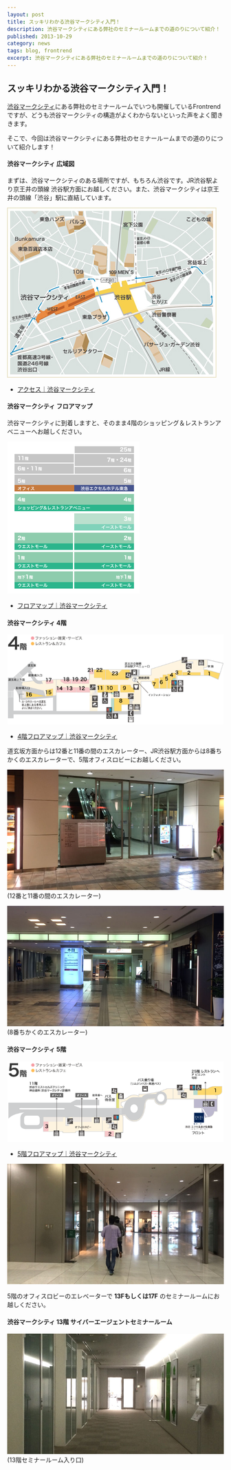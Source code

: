 ```yaml
---
layout: post
title: スッキリわかる渋谷マークシティ入門！
description: 渋谷マークシティにある弊社のセミナールームまでの道のりについて紹介！
published: 2013-10-29
category: news
tags: blog, frontrend
excerpt: 渋谷マークシティにある弊社のセミナールームまでの道のりについて紹介！
---
```

## スッキリわかる渋谷マークシティ入門！

[渋谷マークシティ](http://www.s-markcity.co.jp/)にある弊社のセミナールームでいつも開催しているFrontrendですが、どうも渋谷マークシティの構造がよくわからないといった声をよく聞ききます。

そこで、今回は渋谷マークシティにある弊社のセミナールームまでの道のりについて紹介します！

#### 渋谷マークシティ 広域図

まずは、渋谷マークシティのある場所ですが、もちろん渋谷です。JR渋谷駅より京王井の頭線 渋谷駅方面にお越しください。また、渋谷マークシティは京王井の頭線「渋谷」駅に直結しています。

![](/images/2013/1029_map.jpg)

+ [アクセス｜渋谷マークシティ](http://www.s-markcity.co.jp/access/)


#### 渋谷マークシティ フロアマップ

渋谷マークシティに到着しますと、そのまま4階のショッピング＆レストランアベニューへお越しください。

![](/images/2013/1029_floor.png)

+ [フロアマップ｜渋谷マークシティ](http://www.s-markcity.co.jp/floor/)

#### 渋谷マークシティ 4階


![](/images/2013/1029_4f.png)

+ [4階フロアマップ｜渋谷マークシティ](http://www.s-markcity.co.jp/floor/floor.php?no=5)

道玄坂方面からは12番と11番の間のエスカレーター、JR渋谷駅方面からは8番ちかくのエスカレーターで、5階オフィスロビーにお越しください。

![](/images/2013/1029_2.jpg)
(12番と11番の間のエスカレーター)

![](/images/2013/1029_1.jpg)
(8番ちかくのエスカレーター)

#### 渋谷マークシティ 5階

![](/images/2013/1029_5f.png)

+ [5階フロアマップ｜渋谷マークシティ](http://www.s-markcity.co.jp/floor/floor.php?no=6)

![](/images/2013/1029_3.jpg)

5階のオフィスロビーのエレベーターで __13Fもしくは17F__ のセミナールームにお越しください。

#### 渋谷マークシティ 13階 サイバーエージェントセミナールーム


![](/images/2013/1029_4.jpg)
(13階セミナールーム入り口)